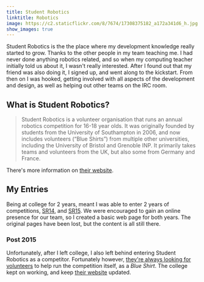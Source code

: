 ```yaml
---
title: Student Robotics
linktitle: Robotics
image: https://c2.staticflickr.com/8/7674/17308375182_a172a341d6_h.jpg
show_images: true
---
```


Student Robotics is the the place where my development knowledge really started to grow. Thanks to the other people in my team teaching me. I had never done anything robotics related, and so when my computing teacher initially told us about it, I wasn't really interested. After I found out that my friend was also doing it, I signed up, and went along to the kickstart. From then on I was hooked, getting involved with all aspects of the development and design, as well as helping out other teams on the IRC room.

## What is Student Robotics?
> Student Robotics is a volunteer organisation that runs an annual robotics competition for 16-18 year olds. It was originally founded by students from the University of Southampton in 2006, and now includes volunteers (“Blue Shirts”) from multiple other universities, including the University of Bristol and Grenoble INP. It primarily takes teams and volunteers from the UK, but also some from Germany and France.

There's more information on [their website](https://studentrobotics.org).

## My Entries
Being at college for 2 years, meant I was able to enter 2 years of competitions, [SR14](2014), and [SR15](2015). We were encouraged to gain an online presence for our team, so I created a basic web page for both years. The original pages have been lost, but the content is all still there.

### Post 2015
Unfortunately, after I left college, I also left behind entering Student Robotics as a competitor. Fortunately however, [they're always looking for volunteers](https://studentrobotics.org/volunteer/) to help run the competition itself, as a _Blue Shirt_. The college kept on working, and keep [their website](http://robotics.collycomp.uk/) updated.

